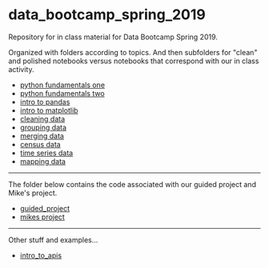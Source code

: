 # data_bootcamp_spring_2019

Repository for in class material for Data Bootcamp Spring 2019.

Organized with folders according to topics. And then subfolders for "clean" and polished notebooks versus notebooks that correspond with our in class activity.

- [python fundamentals one](python_fundamentals_one)
- [python fundamentals two](python_fundamentals_one)
- [intro to pandas](intro_to_pandas)
- [intro to matplotlib](intro_to_matplotlib)
- [cleaning data](cleaning_data)
- [grouping data](groubing_data)
- [merging data](merge)
- [census data](census_data)
- [time series data](time_series)
- [mapping data](mapping)

---
The folder below contains the code associated with our guided project and Mike's project.

- [guided_project](guided_project)
- [mikes project](mikes_project)

---
Other stuff and examples...

- [intro_to_apis](intro_to_apis)
